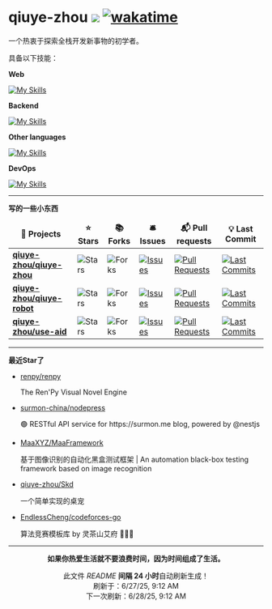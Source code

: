 # qiuye-zhou ![](https://visitor-badge.laobi.icu/badge?page_id=qiuye-zhou.readme) [![wakatime](https://wakatime.com/badge/user/9213dc96-df0d-4e66-b0bb-50f9e04e988c.svg)](https://wakatime.com/@9213dc96-df0d-4e66-b0bb-50f9e04e988c)

一个热衷于探索全栈开发新事物的初学者。

具备以下技能：

**Web**

[![My Skills](https://skillicons.dev/icons?i=html,css,js,ts,vue,react,tailwind,windicss,sass,vite,nextjs,nuxtjs,jest,rollupjs&perline=10)](https://skillicons.dev)

**Backend**

[![My Skills](https://skillicons.dev/icons?i=nestjs,express,nodejs,mysql,mongodb,redis&perline=10)](https://skillicons.dev)

**Other languages**

[![My Skills](https://skillicons.dev/icons?i=cpp,c&perline=10)](https://skillicons.dev)

**DevOps**

[![My Skills](https://skillicons.dev/icons?i=github,vscode,visualstudio,git,stackoverflow,githubactions&perline=10)](https://skillicons.dev)

------------

**写的一些小东西**

<table><thead align=center><tr border: none;><td><b>🎁 Projects</b></td><td><b>⭐ Stars</b></td><td><b>📚 Forks</b></td><td><b>🛎 Issues</b></td><td><b>📬 Pull requests</b></td><td><b>💡 Last Commit</b></td></tr></thead><tbody><tr><td><a href=https://github.com/qiuye-zhou/qiuye-zhou><b>qiuye-zhou/qiuye-zhou</b></a></td><td><img alt=Stars src="https://img.shields.io/github/stars/qiuye-zhou/qiuye-zhou?style=flat-square&labelColor=343b41"></td><td><img alt=Forks src="https://img.shields.io/github/forks/qiuye-zhou/qiuye-zhou?style=flat-square&labelColor=343b41"></td><td><a href=https://github.com/qiuye-zhou/qiuye-zhou/issues target=_blank><img alt=Issues src="https://img.shields.io/github/issues/qiuye-zhou/qiuye-zhou?style=flat-square&labelColor=343b41"></a></td><td><a href=https://github.com/qiuye-zhou/qiuye-zhou/pulls target=_blank><img alt="Pull Requests"src="https://img.shields.io/github/issues-pr/qiuye-zhou/qiuye-zhou?style=flat-square&labelColor=343b41"></a></td><td><a href=https://github.com/qiuye-zhou/qiuye-zhou/commits target=_blank><img alt="Last Commits"src="https://img.shields.io/github/last-commit/qiuye-zhou/qiuye-zhou?style=flat-square&labelColor=343b41"></a></td></tr><tr><td><a href=https://github.com/qiuye-zhou/qiuye-robot><b>qiuye-zhou/qiuye-robot</b></a></td><td><img alt=Stars src="https://img.shields.io/github/stars/qiuye-zhou/qiuye-robot?style=flat-square&labelColor=343b41"></td><td><img alt=Forks src="https://img.shields.io/github/forks/qiuye-zhou/qiuye-robot?style=flat-square&labelColor=343b41"></td><td><a href=https://github.com/qiuye-zhou/qiuye-robot/issues target=_blank><img alt=Issues src="https://img.shields.io/github/issues/qiuye-zhou/qiuye-robot?style=flat-square&labelColor=343b41"></a></td><td><a href=https://github.com/qiuye-zhou/qiuye-robot/pulls target=_blank><img alt="Pull Requests"src="https://img.shields.io/github/issues-pr/qiuye-zhou/qiuye-robot?style=flat-square&labelColor=343b41"></a></td><td><a href=https://github.com/qiuye-zhou/qiuye-robot/commits target=_blank><img alt="Last Commits"src="https://img.shields.io/github/last-commit/qiuye-zhou/qiuye-robot?style=flat-square&labelColor=343b41"></a></td></tr><tr><td><a href=https://github.com/qiuye-zhou/use-aid><b>qiuye-zhou/use-aid</b></a></td><td><img alt=Stars src="https://img.shields.io/github/stars/qiuye-zhou/use-aid?style=flat-square&labelColor=343b41"></td><td><img alt=Forks src="https://img.shields.io/github/forks/qiuye-zhou/use-aid?style=flat-square&labelColor=343b41"></td><td><a href=https://github.com/qiuye-zhou/use-aid/issues target=_blank><img alt=Issues src="https://img.shields.io/github/issues/qiuye-zhou/use-aid?style=flat-square&labelColor=343b41"></a></td><td><a href=https://github.com/qiuye-zhou/use-aid/pulls target=_blank><img alt="Pull Requests"src="https://img.shields.io/github/issues-pr/qiuye-zhou/use-aid?style=flat-square&labelColor=343b41"></a></td><td><a href=https://github.com/qiuye-zhou/use-aid/commits target=_blank><img alt="Last Commits"src="https://img.shields.io/github/last-commit/qiuye-zhou/use-aid?style=flat-square&labelColor=343b41"></a></td></tr></tbody></table>

------------

**最近Star了**

<ul><li><a href=https://github.com/renpy/renpy>renpy/renpy</a><p>The Ren'Py Visual Novel Engine</p></li><li><a href=https://github.com/surmon-china/nodepress>surmon-china/nodepress</a><p>🟢 RESTful API service for https://surmon.me blog, powered by @nestjs</p></li><li><a href=https://github.com/MaaXYZ/MaaFramework>MaaXYZ/MaaFramework</a><p>基于图像识别的自动化黑盒测试框架 | An automation black-box testing framework based on image recognition</p></li><li><a href=https://github.com/qiuye-zhou/Skd>qiuye-zhou/Skd</a><p>一个简单实现的桌宠</p></li><li><a href=https://github.com/EndlessCheng/codeforces-go>EndlessCheng/codeforces-go</a><p>算法竞赛模板库 by 灵茶山艾府 💭💡🎈</p></li></ul>

------------

<p align=center><strong>如果你热爱生活就不要浪费时间，因为时间组成了生活。</strong></p>
<p align=center>此文件 <i>README</i> <b>间隔 24 小时</b>自动刷新生成！<br>刷新于：6/27/25, 9:12 AM<br>下一次刷新：6/28/25, 9:12 AM</p>
